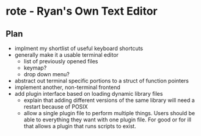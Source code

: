 # rote - Ryan's Own Text Editor



## Plan
* implment my shortlist of useful keyboard shortcuts
* generally make it a usable terminal editor
  - list of previously opened files
  - keymap?
  - drop down menu?
* abstract out terminal specific portions to a struct of function pointers
* implement another, non-terminal frontend
* add plugin interface based on loading dynamic library files
  - explain that adding different versions of the same library will need a restart because of POSIX
  - allow a single plugin file to perform multiple things. Users should be able to everything they
    want with one plugin file. For good or for ill that allows a plugin that runs scripts to exist.
